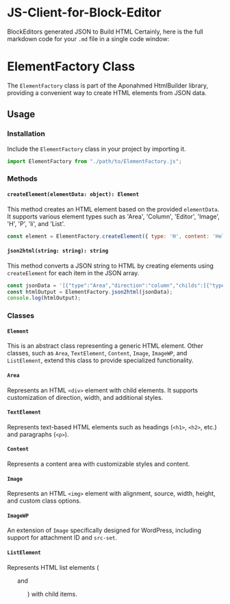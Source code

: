 # JS-Client-for-Block-Editor
 BlockEditors generated JSON to Build HTML
Certainly, here is the full markdown code for your `.md` file in a single code window:

# ElementFactory Class

The `ElementFactory` class is part of the Aponahmed HtmlBuilder library, providing a convenient way to create HTML elements from JSON data.

## Usage

### Installation

Include the `ElementFactory` class in your project by importing it.

```javascript
import ElementFactory from "./path/to/ElementFactory.js";
```

### Methods

#### `createElement(elementData: object): Element`

This method creates an HTML element based on the provided `elementData`. It supports various element types such as 'Area', 'Column', 'Editor', 'Image', 'H', 'P', 'li', and 'List'.

```javascript
const element = ElementFactory.createElement({ type: 'H', content: 'Hello', tag: 'h1' });
```

#### `json2html(string: string): string`

This method converts a JSON string to HTML by creating elements using `createElement` for each item in the JSON array.

```javascript
const jsonData = '[{"type":"Area","direction":"column","childs":[{"type":"H","content":"Hello","tag":"h1"}]}]';
const htmlOutput = ElementFactory.json2html(jsonData);
console.log(htmlOutput);
```

### Classes

#### `Element`

This is an abstract class representing a generic HTML element. Other classes, such as `Area`, `TextElement`, `Content`, `Image`, `ImageWP`, and `ListElement`, extend this class to provide specialized functionality.

#### `Area`

Represents an HTML `<div>` element with child elements. It supports customization of direction, width, and additional styles.

#### `TextElement`

Represents text-based HTML elements such as headings (`<h1>`, `<h2>`, etc.) and paragraphs (`<p>`).

#### `Content`

Represents a content area with customizable styles and content.

#### `Image`

Represents an HTML `<img>` element with alignment, source, width, height, and custom class options.

#### `ImageWP`

An extension of `Image` specifically designed for WordPress, including support for attachment ID and `src-set`.

#### `ListElement`

Represents HTML list elements (<ul> and <ol>) with child items.
